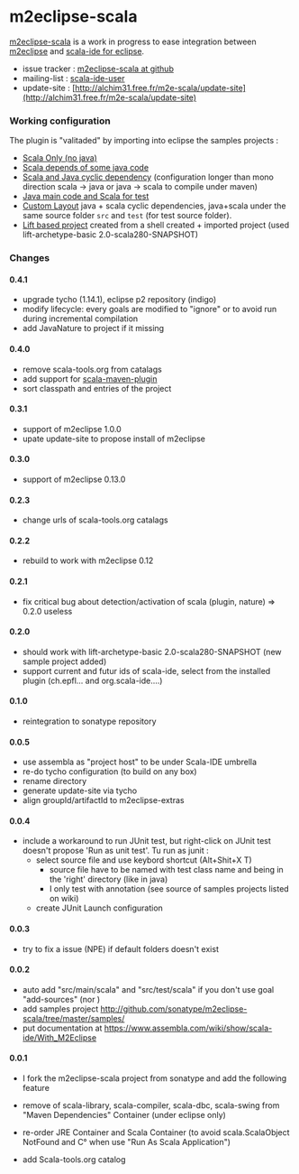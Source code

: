 m2eclipse-scala
========

[m2eclipse-scala] is a work in progress to ease integration between [m2eclipse] and [scala-ide for eclipse].

* issue tracker : [m2eclipse-scala at github](https://github.com/sonatype/m2eclipse-scala/issues)
* mailing-list : [scala-ide-user](http://groups.google.fr/group/scala-ide-user)
* update-site : [http://alchim31.free.fr/m2e-scala/update-site](http://alchim31.free.fr/m2e-scala/update-site)


### Working configuration

The plugin is "valitaded" by importing into eclipse the samples projects :

* [Scala Only (no java)](http://github.com/sonatype/m2eclipse-scala/tree/master/samples/prj-scala-only/)
* [Scala depends of some java code](http://github.com/sonatype/m2eclipse-scala/tree/master/samples/prj-scala-after-java/)
* [Scala and Java cyclic dependency](http://github.com/sonatype/m2eclipse-scala/tree/master/samples/prj-scala-cycle-java/) (configuration longer than mono direction scala -> java or java -> scala to compile under maven)
* [Java main code and Scala for test](http://github.com/sonatype/m2eclipse-scala/tree/master/samples/prj-java-test-in-scala/)
* [Custom Layout](http://github.com/sonatype/m2eclipse-scala/tree/master/samples/prj-custom-layout/) java + scala cyclic dependencies, java+scala under the same source folder `src` and `test` (for test source folder).
* [Lift based project](http://github.com/sonatype/m2eclipse-scala/tree/master/samples/prj-liftbased/) created from a shell created + imported project (used lift-archetype-basic 2.0-scala280-SNAPSHOT)

### Changes

#### 0.4.1

* upgrade tycho (1.14.1), eclipse p2 repository (indigo)
* modify lifecycle: every goals are modified to "ignore" or to avoid run during incremental compilation 
* add JavaNature to project if it missing

#### 0.4.0

* remove scala-tools.org from catalags
* add support for [scala-maven-plugin]
* sort classpath and entries of the project

#### 0.3.1

* support of m2eclipse 1.0.0
* upate update-site to propose install of m2eclipse

#### 0.3.0

* support of m2eclipse 0.13.0

#### 0.2.3

* change urls of scala-tools.org catalags

#### 0.2.2

* rebuild to work with m2eclipse 0.12

#### 0.2.1

* fix critical bug about detection/activation of scala (plugin, nature) => 0.2.0 useless

#### 0.2.0

* should work with lift-archetype-basic 2.0-scala280-SNAPSHOT (new sample project added)
* support current and futur ids of scala-ide, select from the installed plugin (ch.epfl... and org.scala-ide....)

#### 0.1.0

* reintegration to sonatype repository

#### 0.0.5

* use assembla as "project host" to be under Scala-IDE umbrella
* re-do tycho configuration (to build on any box)
* rename directory
* generate update-site via tycho
* align groupId/artifactId to m2eclipse-extras

#### 0.0.4


* include a workaround to run JUnit test, but right-click on JUnit test doesn't propose 'Run as unit test'. Tu run as junit :
  * select source file and use keybord shortcut (Alt+Shit+X T)
    * source file have to be named with test class name and being in the 'right' directory (like in java)
    * I only test with annotation (see source of samples projects listed on wiki)
  * create JUnit Launch configuration

#### 0.0.3

* try to fix a issue (NPE) if default folders doesn't exist

#### 0.0.2


* auto add "src/main/scala" and "src/test/scala" if you don't use goal "add-sources" (nor <sourceDirectory>)
* add samples project http://github.com/sonatype/m2eclipse-scala/tree/master/samples/
* put documentation at https://www.assembla.com/wiki/show/scala-ide/With_M2Eclipse

#### 0.0.1

* I fork the m2eclipse-scala project from sonatype and add the following feature
* remove of scala-library, scala-compiler, scala-dbc, scala-swing from "Maven Dependencies" Container (under eclipse only)
* re-order JRE Container and Scala Container (to avoid scala.ScalaObject NotFound and C° when use "Run As Scala Application")
* add Scala-tools.org catalog

   [scala-maven-plugin]: http://davidb.github.com/scala-maven-plugin/
   [maven-scala-plugin]: http://scala-tools.org/mvnsites/maven-scala-plugin/
   [maven-eclipse-plugin]: http://maven.apache.org/plugins/maven-eclipse-plugin
   [build-helper-maven-plugin]: http://mojo.codehaus.org/build-helper-maven-plugin/
   [m2eclipse]: http://m2eclipse.sonatype.org/
   [m2eclipse-scala]: https://www.assembla.com/wiki/edit/scala-ide/With_M2Eclipse
   [IAM]: http://www.eclipse.org/iam/
   [Q4E]: http://code.google.com/p/q4e/
   [ESMi]: http://code.google.com/p/esmi/
   [scala-ide for eclipse]: http://scala-ide.assembla.com/
